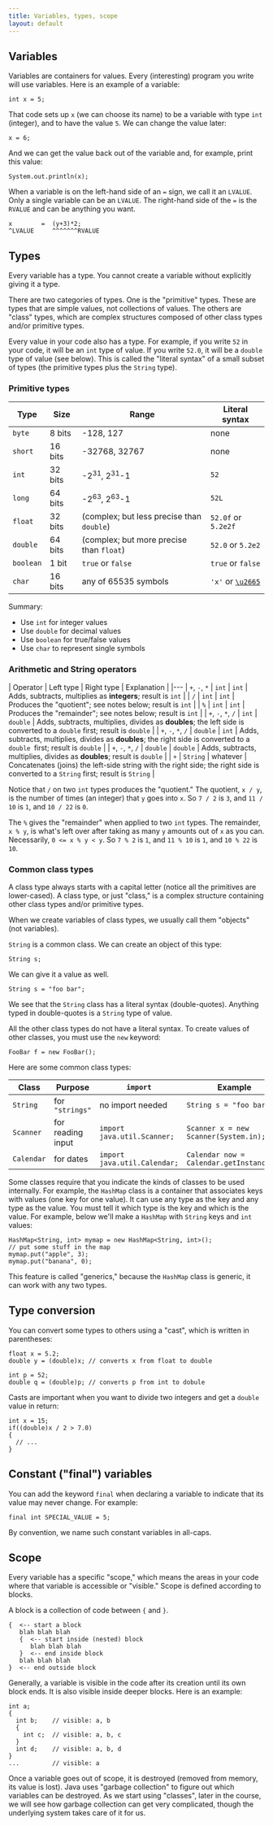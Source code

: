 ```yaml
---
title: Variables, types, scope
layout: default
---
```


## Variables

Variables are containers for values. Every (interesting) program you write will use variables. Here is an example of a variable:

```
int x = 5;
```

That code sets up `x` (we can choose its name) to be a variable with type `int` (integer), and to have the value `5`. We can change the value later:

```
x = 6;
```

And we can get the value back out of the variable and, for example, print this value:

```
System.out.println(x);
```

When a variable is on the left-hand side of an `=` sign, we call it an `LVALUE`. Only a single variable can be an `LVALUE`. The right-hand side of the `=` is the `RVALUE` and can be anything you want.

```
x        =  (y+3)*2;
^LVALUE     ^^^^^^^RVALUE
```

## Types

Every variable has a type. You cannot create a variable without explicitly giving it a type.

There are two categories of types. One is the "primitive" types. These are types that are simple values, not collections of values. The others are "class" types, which are complex structures composed of other class types and/or primitive types.

Every value in your code also has a type. For example, if you write `52` in your code, it will be an `int` type of value. If you write `52.0`, it will be a `double` type of value (see below). This is called the "literal syntax" of a small subset of types (the primitive types plus the `String` type).

### Primitive types

| Type | Size | Range | Literal syntax |
|------|------|-------|----------------|
| `byte` | 8 bits | -128, 127 | none |
| `short` | 16 bits | -32768, 32767 | none |
| `int` | 32 bits | -2<sup>31</sup>, 2<sup>31</sup>-1 | `52` |
| `long` | 64 bits | -2<sup>63</sup>, 2<sup>63</sup>-1 | `52L` |
| `float` | 32 bits | (complex; but less precise than `double`) | `52.0f` or `5.2e2f` |
| `double` | 64 bits | (complex; but more precise than `float`) | `52.0` or `5.2e2` |
| `boolean` | 1 bit | `true` or `false` | `true` or `false` |
| `char` | 16 bits | any of 65535 symbols | `'x'` or [`\u2665`](http://unicode-table.com/en/2665/) |

Summary:

- Use `int` for integer values
- Use `double` for decimal values
- Use `boolean` for true/false values
- Use `char` to represent single symbols

### Arithmetic and String operators

| Operator | Left type | Right type | Explanation |
|---
| `+`, `-`, `*` | `int` | `int` | Adds, subtracts, multiplies as **integers**; result is `int` |
| `/` | `int` | `int` | Produces the "quotient"; see notes below; result is `int` |
| `%` | `int` | `int` | Produces the "remainder"; see notes below; result is `int` |
| `+`, `-`, `*`, `/` | `int` | `double` | Adds, subtracts, multiplies, divides as **doubles**; the left side is converted to a `double` first; result is `double` |
| `+`, `-`, `*`, `/` | `double` | `int` | Adds, subtracts, multiplies, divides as **doubles**; the right side is converted to a `double `first; result is `double` |
| `+`, `-`, `*`, `/` | `double` | `double` | Adds, subtracts, multiplies, divides as **doubles**; result is `double` |
| `+` | `String` | whatever | Concatenates (joins) the left-side string with the right side; the right side is converted to a `String` first; result is `String` |

Notice that `/` on two `int` types produces the "quotient." The quotient, `x / y`, is the number of times (an integer) that `y` goes into `x`. So `7 / 2` is `3`, and `11 / 10` is `1`, and `10 / 22` is `0`.

The `%` gives the "remainder" when applied to two `int` types. The remainder, `x % y`, is what's left over after taking as many `y` amounts out of `x` as you can. Necessarily, `0 <= x % y < y`. So `7 % 2` is `1`, and `11 % 10` is `1`, and `10 % 22` is `10`.

### Common class types

A class type always starts with a capital letter (notice all the primitives are lower-cased). A class type, or just "class," is a complex structure containing other class types and/or primitive types.

When we create variables of class types, we usually call them "objects" (not variables).

`String` is a common class. We can create an object of this type:

```
String s;
```

We can give it a value as well.

```
String s = "foo bar";
```

We see that the `String` class has a literal syntax (double-quotes). Anything typed in double-quotes is a `String` type of value.

All the other class types do not have a literal syntax. To create values of other classes, you must use the `new` keyword:

```
FooBar f = new FooBar();
```

Here are some common class types:

| Class | Purpose | `import` | Example |
|-------|---------|----------|---------|
| `String` | for `"strings"` | no import needed | `String s = "foo bar";` |
| `Scanner` | for reading input | `import java.util.Scanner;` | `Scanner x = new Scanner(System.in);` |
| `Calendar` | for dates | `import java.util.Calendar;` | `Calendar now = Calendar.getInstance();` |


Some classes require that you indicate the kinds of classes to be used internally. For example, the `HashMap` class is a container that associates keys with values (one key for one value). It can use any type as the key and any type as the value. You must tell it which type is the key and which is the value. For example, below we'll make a `HashMap` with `String` keys and `int` values:

```
HashMap<String, int> mymap = new HashMap<String, int>();
// put some stuff in the map
mymap.put("apple", 3);
mymap.put("banana", 0);
```

This feature is called "generics," because the `HashMap` class is generic, it can work with any two types.

## Type conversion

You can convert some types to others using a "cast", which is written in parentheses:

```
float x = 5.2;
double y = (double)x; // converts x from float to double

int p = 52;
double q = (double)p; // converts p from int to dobule
```

Casts are important when you want to divide two integers and get a `double` value in return:

```
int x = 15;
if((double)x / 2 > 7.0)
{
  // ...
}
```

## Constant ("final") variables

You can add the keyword `final` when declaring a variable to indicate that its value may never change. For example:

```
final int SPECIAL_VALUE = 5;
```

By convention, we name such constant variables in all-caps.

## Scope

Every variable has a specific "scope," which means the areas in your code where that variable is accessible or "visible." Scope is defined according to blocks.

A block is a collection of code between `{` and `}`.

```
{  <-- start a block
   blah blah blah
   {  <-- start inside (nested) block
      blah blah blah
   }  <-- end inside block
   blah blah blah
}  <-- end outside block
```

Generally, a variable is visible in the code after its creation until its own block ends. It is also visible inside deeper blocks. Here is an example:

```
int a;
{
  int b;    // visible: a, b
  {
    int c;  // visible: a, b, c
  }
  int d;    // visible: a, b, d
}
...         // visible: a
```

Once a variable goes out of scope, it is destroyed (removed from memory, its value is lost). Java uses "garbage collection" to figure out which variables can be destroyed. As we start using "classes", later in the course, we will see how garbage collection can get very complicated, though the underlying system takes care of it for us.
